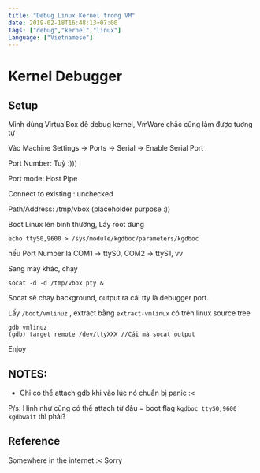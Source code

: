 ```yaml
---
title: "Debug Linux Kernel trong VM"
date: 2019-02-18T16:48:13+07:00
Tags: ["debug","kernel","linux"]
Language: ["Vietnamese"]
---
```


# Kernel Debugger

## Setup

Mình dùng VirtualBox để debug kernel, VmWare chắc cũng làm được tương tự

Vào Machine Settings -> Ports -> Serial -> Enable Serial Port

Port Number: Tuỳ :)))

Port mode: Host Pipe

Connect to existing : unchecked

Path/Address: /tmp/vbox (placeholder purpose :))

Boot Linux lên bình thường, Lấy root dùng

`echo ttyS0,9600 > /sys/module/kgdboc/parameters/kgdboc`

nếu Port Number là COM1 -> ttyS0, COM2 -> ttyS1, vv

Sang máy khác, chạy 

`socat -d -d /tmp/vbox pty &`

Socat sẽ chay background, output ra cái tty là debugger port.

Lấy `/boot/vmlinuz` , extract bằng `extract-vmlinux` có trên linux source tree

```
gdb vmlinuz
(gdb) target remote /dev/ttyXXX //Cái mà socat output
```

Enjoy

## NOTES:

- Chỉ có thể attach gdb khi vào lúc nó chuẩn bị panic :<

P/s: Hình như cũng có thể attach từ đầu = boot flag `kgdboc ttyS0,9600 kgdbwait` thì phải?

## Reference
  Somewhere in the internet :< Sorry
